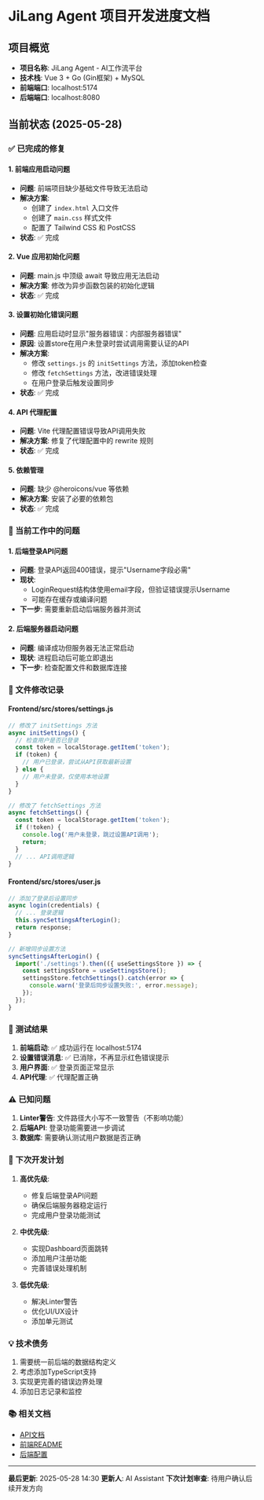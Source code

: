 # JiLang Agent 项目开发进度文档

## 项目概览
- **项目名称**: JiLang Agent - AI工作流平台
- **技术栈**: Vue 3 + Go (Gin框架) + MySQL
- **前端端口**: localhost:5174
- **后端端口**: localhost:8080

## 当前状态 (2025-05-28)

### ✅ 已完成的修复

#### 1. 前端应用启动问题
- **问题**: 前端项目缺少基础文件导致无法启动
- **解决方案**: 
  - 创建了 `index.html` 入口文件
  - 创建了 `main.css` 样式文件
  - 配置了 Tailwind CSS 和 PostCSS
- **状态**: ✅ 完成

#### 2. Vue 应用初始化问题
- **问题**: main.js 中顶级 await 导致应用无法启动
- **解决方案**: 修改为异步函数包装的初始化逻辑
- **状态**: ✅ 完成

#### 3. 设置初始化错误问题
- **问题**: 应用启动时显示"服务器错误：内部服务器错误"
- **原因**: 设置store在用户未登录时尝试调用需要认证的API
- **解决方案**:
  - 修改 `settings.js` 的 `initSettings` 方法，添加token检查
  - 修改 `fetchSettings` 方法，改进错误处理
  - 在用户登录后触发设置同步
- **状态**: ✅ 完成

#### 4. API 代理配置
- **问题**: Vite 代理配置错误导致API调用失败
- **解决方案**: 修复了代理配置中的 rewrite 规则
- **状态**: ✅ 完成

#### 5. 依赖管理
- **问题**: 缺少 @heroicons/vue 等依赖
- **解决方案**: 安装了必要的依赖包
- **状态**: ✅ 完成

### 🔄 当前工作中的问题

#### 1. 后端登录API问题
- **问题**: 登录API返回400错误，提示"Username字段必需"
- **现状**: 
  - LoginRequest结构体使用email字段，但验证错误提示Username
  - 可能存在缓存或编译问题
- **下一步**: 需要重新启动后端服务器并测试

#### 2. 后端服务器启动问题
- **问题**: 编译成功但服务器无法正常启动
- **现状**: 进程启动后可能立即退出
- **下一步**: 检查配置文件和数据库连接

### 📝 文件修改记录

#### Frontend/src/stores/settings.js
```javascript
// 修改了 initSettings 方法
async initSettings() {
  // 检查用户是否已登录
  const token = localStorage.getItem('token');
  if (token) {
    // 用户已登录，尝试从API获取最新设置
  } else {
    // 用户未登录，仅使用本地设置
  }
}

// 修改了 fetchSettings 方法
async fetchSettings() {
  const token = localStorage.getItem('token');
  if (!token) {
    console.log('用户未登录，跳过设置API调用');
    return;
  }
  // ... API调用逻辑
}
```

#### Frontend/src/stores/user.js
```javascript
// 添加了登录后设置同步
async login(credentials) {
  // ... 登录逻辑
  this.syncSettingsAfterLogin();
  return response;
}

// 新增同步设置方法
syncSettingsAfterLogin() {
  import('./settings').then(({ useSettingsStore }) => {
    const settingsStore = useSettingsStore();
    settingsStore.fetchSettings().catch(error => {
      console.warn('登录后同步设置失败:', error.message);
    });
  });
}
```

### 🎯 测试结果

1. **前端启动**: ✅ 成功运行在 localhost:5174
2. **设置错误消息**: ✅ 已消除，不再显示红色错误提示
3. **用户界面**: ✅ 登录页面正常显示
4. **API代理**: ✅ 代理配置正确

### ⚠️ 已知问题

1. **Linter警告**: 文件路径大小写不一致警告（不影响功能）
2. **后端API**: 登录功能需要进一步调试
3. **数据库**: 需要确认测试用户数据是否正确

### 🔧 下次开发计划

1. **高优先级**:
   - 修复后端登录API问题
   - 确保后端服务器稳定运行
   - 完成用户登录功能测试

2. **中优先级**:
   - 实现Dashboard页面跳转
   - 添加用户注册功能
   - 完善错误处理机制

3. **低优先级**:
   - 解决Linter警告
   - 优化UI/UX设计
   - 添加单元测试

### 💡 技术债务

1. 需要统一前后端的数据结构定义
2. 考虑添加TypeScript支持
3. 实现更完善的错误边界处理
4. 添加日志记录和监控

### 📚 相关文档

- [API文档](../backend/API_DOCUMENTATION.md)
- [前端README](README.md)
- [后端配置](../backend/config/)

---

**最后更新**: 2025-05-28 14:30
**更新人**: AI Assistant
**下次计划审查**: 待用户确认后续开发方向 